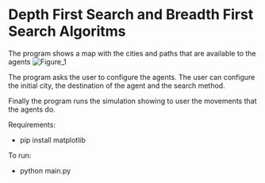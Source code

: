 # Depth First Search and Breadth First Search Algoritms

The program shows a map with the cities and paths that are available to the agents
![Figure_1](https://github.com/miligon/agent-DFS-BFS/assets/40407898/8fd5bbd9-4939-41c4-962b-b7946903542f)

The program asks the user to configure the agents. The user can configure the initial city, the destination of the agent and the search method.

Finally the program runs the simulation showing to user the movements that the agents do.

Requirements:
 - pip install matplotlib

To run:
- python main.py


